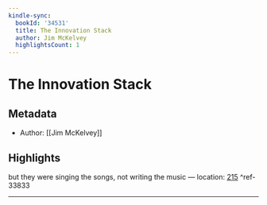 ```yaml
---
kindle-sync:
  bookId: '34531'
  title: The Innovation Stack
  author: Jim McKelvey
  highlightsCount: 1
---
```

# The Innovation Stack
## Metadata
* Author: [[Jim McKelvey]]

## Highlights
but they were singing the songs, not writing the music — location: [215]() ^ref-33833

---
